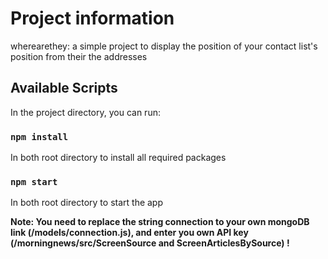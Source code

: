 # Project information

wherearethey: a simple project to display the position of your contact list's position from their the addresses

## Available Scripts

In the project directory, you can run:

### `npm install`

In both root directory to install all required packages

### `npm start`

In both root directory to start the app

**Note: You need to replace the string connection to your own mongoDB link (/models/connection.js), and enter you own API key (/morningnews/src/ScreenSource and ScreenArticlesBySource) !**
